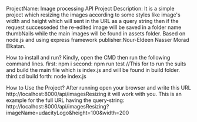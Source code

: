 ProjectName: Image processing API
Project Description: It is a simple project which resizing the images according to some styles like image's width and height which will sent in the URL as a query string 
                     then if the request successeded the re-edited image will be saved in a folder name thumbNails while the main images will be found in assets folder. 
                     Based on node.js and using express framework
publisher:Nour-Eldeen Nasser Morad Elkatan.

How to install and run?
   Kindly, open the CMD then run the following command lines.
    first: npm i 
    second: npm run test //This for to run the suits and build the main file which is index.js and will be found in build folder.
    third:cd build
    forth: node index.js

How to Use the Project?
   After running open your browser and write this URL http://localhost:8000/api/imagesResizing it will work with you.
   This is an example for the full URL having the query-string: http://localhost:8000/api/imagesResizing?imageName=udacityLogo&height=100&width=200

